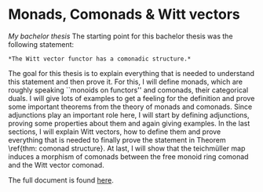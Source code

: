 # Monads, Comonads & Witt vectors
*My bachelor thesis*
The starting point for this bachelor thesis was the following statement:

	*The Witt vector functor has a comonadic structure.*

The goal for this thesis
is to explain everything that is needed to understand this statement and then prove it.
For this, I will define monads, which are roughly speaking ``monoids on functors'' and comonads, their categorical duals.
I will give lots of examples to get a feeling for 
the definition and prove some important theorems from the theory of monads and comonads.
Since adjunctions play an important role here, I will start by defining adjunctions, 
proving some properties about them and again giving examples. 
In the last sections, I will explain Witt vectors, how to define them and prove 
everything that is needed to finally prove the statement in Theorem \ref{thm: comonad structure}.
At last,
I will show that the teichmüller map induces a morphism of comonads between
the free monoid ring comonad and the Witt vector comonad.

The full document is found [here](bachelorarbeit.pdf).

